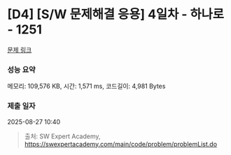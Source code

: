 # [D4] [S/W 문제해결 응용] 4일차 - 하나로 - 1251 

[문제 링크](https://swexpertacademy.com/main/code/problem/problemDetail.do?contestProbId=AV15StKqAQkCFAYD) 

### 성능 요약

메모리: 109,576 KB, 시간: 1,571 ms, 코드길이: 4,981 Bytes

### 제출 일자

2025-08-27 10:40



> 출처: SW Expert Academy, https://swexpertacademy.com/main/code/problem/problemList.do